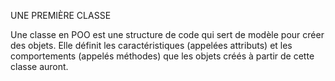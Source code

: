 UNE PREMIÈRE CLASSE

Une classe en POO est une structure de code qui sert de modèle pour créer des objets. Elle définit les caractéristiques (appelées attributs) et les comportements (appelés méthodes) que les objets créés à partir de cette classe auront.